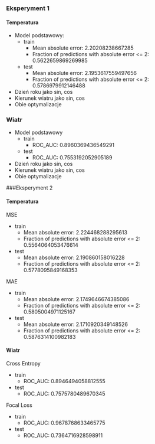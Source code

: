
### Eksperyment 1
#### Temperatura
* Model podstawowy:
    * train
	    * Mean absolute error: 2.20208238667285
	    * Fraction of predictions with absolute error <= 2: 0.5622659869269985
    * test
	    * Mean absolute error: 2.1953617559497656
	    * Fraction of predictions with absolute error <= 2: 0.5786979912146488
* Dzień roku jako sin, cos
* Kierunek wiatru jako sin, cos
* Obie optymalizacje
### Wiatr
* Model podstawowy
    * train
	    * ROC_AUC: 0.8960369436549291
    * test
	    * ROC_AUC: 0.7553192052905189
* Dzień roku jako sin, cos
* Kierunek wiatru jako sin, cos
* Obie optymalizacje


###Eksperyment 2
#### Temperatura
MSE
* train
	* Mean absolute error: 2.224468288295613
	* Fraction of predictions with absolute error <= 2: 0.5564064053476614
* test
	* Mean absolute error: 2.190860158016228
	* Fraction of predictions with absolute error <= 2: 0.5778095849168353


MAE
* train
	* Mean absolute error: 2.1749646674385086
	* Fraction of predictions with absolute error <= 2: 0.5805004971125167
* test
	* Mean absolute error: 2.1710920349148526
	* Fraction of predictions with absolute error <= 2: 0.5876314100982183

#### Wiatr
Cross Entropy
* train
	* ROC_AUC: 0.8946494058812555
* test
	* ROC_AUC: 0.7575780489670345


Focal Loss
* train
	* ROC_AUC: 0.9678768633465775
* test
	* ROC_AUC: 0.7364716928598911




